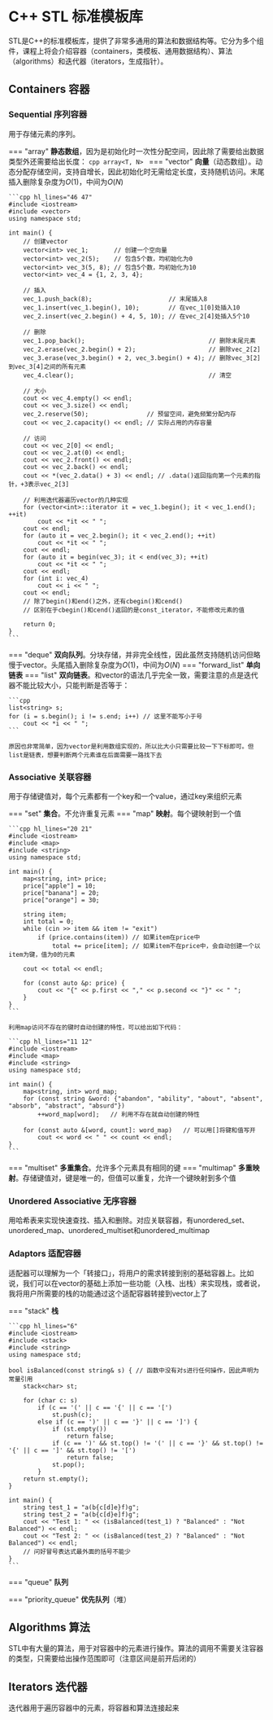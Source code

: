 # **C++ STL 标准模板库**

STL是C++的标准模板库，提供了非常多通用的算法和数据结构等。它分为多个组件，课程上将会介绍容器（containers，类模板、通用数据结构）、算法（algorithms）和迭代器（iterators，生成指针）。

## **Containers 容器**

### **Sequential 序列容器**
用于存储元素的序列。

=== "array"
    **静态数组**，因为是初始化时一次性分配空间，因此除了需要给出数据类型外还需要给出长度：
    ```cpp
    array<T, N>
    ```
=== "vector"
    **向量**（动态数组）。动态分配存储空间，支持自增长，因此初始化时无需给定长度，支持随机访问。末尾插入删除复杂度为$O(1)$，中间为$O(N)$

    ```cpp hl_lines="46 47"
    #include <iostream>
    #include <vector>
    using namespace std;

    int main() {
        // 创建vector
        vector<int> vec_1;       // 创建一个空向量
        vector<int> vec_2(5);    // 包含5个数，均初始化为0
        vector<int> vec_3(5, 8); // 包含5个数，均初始化为10
        vector<int> vec_4 = {1, 2, 3, 4};

        // 插入
        vec_1.push_back(8);                     // 末尾插入8
        vec_1.insert(vec_1.begin(), 10);        // 在vec_1[0]处插入10
        vec_2.insert(vec_2.begin() + 4, 5, 10); // 在vec_2[4]处插入5个10

        // 删除
        vec_1.pop_back();                                  // 删除末尾元素
        vec_2.erase(vec_2.begin() + 2);                    // 删除vec_2[2]
        vec_3.erase(vec_3.begin() + 2, vec_3.begin() + 4); // 删除vec_3[2]到vec_3[4]之间的所有元素
        vec_4.clear();                                     // 清空

        // 大小
        cout << vec_4.empty() << endl;
        cout << vec_3.size() << endl;
        vec_2.reserve(50);                // 预留空间，避免频繁分配内存
        cout << vec_2.capacity() << endl; // 实际占用的内存容量

        // 访问
        cout << vec_2[0] << endl;
        cout << vec_2.at(0) << endl;
        cout << vec_2.front() << endl;
        cout << vec_2.back() << endl;
        cout << *(vec_2.data() + 3) << endl; // .data()返回指向第一个元素的指针，+3表示vec_2[3]

        // 利用迭代器遍历vector的几种实现
        for (vector<int>::iterator it = vec_1.begin(); it < vec_1.end(); ++it)
            cout << *it << " ";
        cout << endl;
        for (auto it = vec_2.begin(); it < vec_2.end(); ++it)
            cout << *it << " ";
        cout << endl;
        for (auto it = begin(vec_3); it < end(vec_3); ++it)
            cout << *it << " ";
        cout << endl;
        for (int i: vec_4)
            cout << i << " ";
        cout << endl;
        // 除了begin()和end()之外，还有cbegin()和cend()
        // 区别在于cbegin()和cend()返回的是const_iterator，不能修改元素的值

        return 0;
    }
    ```

=== "deque"
    **双向队列**。分块存储，并非完全线性，因此虽然支持随机访问但略慢于vector。头尾插入删除复杂度为$O(1)$，中间为$O(N)$
=== "forward_list"
    **单向链表**
=== "list"
    **双向链表**。和vector的语法几乎完全一致，需要注意的点是迭代器不能比较大小，只能判断是否等于：

    ```cpp
    list<string> s;
    for (i = s.begin(); i != s.end; i++) // 这里不能写小于号
        cout << *i << " ";
    ```

    原因也非常简单，因为vector是利用数组实现的，所以比大小只需要比较一下下标即可。但list是链表，想要判断两个元素谁在后面需要一路找下去

### **Associative 关联容器**
用于存储键值对，每个元素都有一个key和一个value，通过key来组织元素

=== "set"
    **集合**。不允许重复元素
=== "map"
    **映射**。每个键映射到一个值

    ```cpp hl_lines="20 21"
    #include <iostream>
    #include <map>
    #include <string>
    using namespace std;

    int main() {
        map<string, int> price;
        price["apple"] = 10;
        price["banana"] = 20;
        price["orange"] = 30;

        string item;
        int total = 0;
        while (cin >> item && item != "exit")
            if (price.contains(item)) // 如果item在price中
                total += price[item]; // 如果item不在price中，会自动创建一个以item为键，值为0的元素

        cout << total << endl;

        for (const auto &p: price) {
            cout << "{" << p.first << "," << p.second << "}" << " ";
        }
    }
    ```

    利用map访问不存在的键时自动创建的特性，可以给出如下代码：

    ```cpp hl_lines="11 12"
    #include <iostream>
    #include <map>
    #include <string>
    using namespace std;

    int main() {
        map<string, int> word_map;
        for (const string &word: {"abandon", "ability", "about", "absent", "absorb", "abstract", "absurd"})
            ++word_map[word];   // 利用不存在就自动创建的特性

        for (const auto &[word, count]: word_map)   // 可以用[]将键和值写开
            cout << word << " " << count << endl;
    }
    ```

=== "multiset"
    **多重集合**。允许多个元素具有相同的键
=== "multimap"
    **多重映射**。存储键值对，键是唯一的，但值可以重复，允许一个键映射到多个值

### **Unordered Associative 无序容器**
用哈希表来实现快速查找、插入和删除。对应关联容器，有unordered_set、unordered_map、unordered_multiset和unordered_multimap

### **Adaptors 适配容器**

适配器可以理解为一个「转接口」，将用户的需求转接到别的基础容器上。比如说，我们可以在vector的基础上添加一些功能（入栈、出栈）来实现栈，或者说，我将用户所需要的栈的功能通过这个适配容器转接到vector上了

=== "stack"
    **栈**
    
    ```cpp hl_lines="6"
    #include <iostream>
    #include <stack>
    #include <string>
    using namespace std;

    bool isBalanced(const string& s) { // 函数中没有对s进行任何操作，因此声明为常量引用
        stack<char> st;

        for (char c: s)
            if (c == '(' || c == '{' || c == '[')
                st.push(c);
            else if (c == ')' || c == '}' || c == ']') {
                if (st.empty())
                    return false;
                if (c == ')' && st.top() != '(' || c == '}' && st.top() != '{' || c == ']' && st.top() != '[')
                    return false;
                st.pop();
            }
        return st.empty();
    }

    int main() {
        string test_1 = "a(b{c[d]e}f)g";
        string test_2 = "a(b{c[d}e]f)g";
        cout << "Test 1: " << (isBalanced(test_1) ? "Balanced" : "Not Balanced") << endl;
        cout << "Test 2: " << (isBalanced(test_2) ? "Balanced" : "Not Balanced") << endl;
        // 问好冒号表达式最外面的括号不能少
    }
    ```

=== "queue"
    **队列**

=== "priority_queue"
    **优先队列**（堆）

## **Algorithms 算法**

STL中有大量的算法，用于对容器中的元素进行操作。算法的调用不需要关注容器的类型，只需要给出操作范围即可（注意区间是前开后闭的）


## **Iterators 迭代器**

迭代器用于遍历容器中的元素，将容器和算法连接起来
